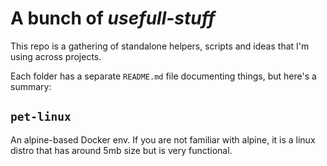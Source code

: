 # A bunch of **_usefull-stuff_**

This repo is a gathering of standalone helpers, scripts and ideas that I'm
using across projects.

Each folder has a separate `README.md` file documenting things, but here's a
summary:

## `pet-linux`

An alpine-based Docker env. If you are not familiar with alpine,
it is a linux distro that has around 5mb size but is very functional.
